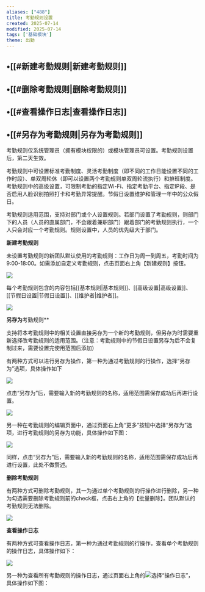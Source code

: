 ```yaml
---
aliases: ["488"]
title: 考勤规则设置
created: 2025-07-14
modified: 2025-07-14
tags: ['基础模块']
theme: 出勤
---
```


## •[[#新建考勤规则|新建考勤规则]]

## •[[#删除考勤规则|删除考勤规则]]

## •[[#查看操作日志|查看操作日志]]

## •[[#另存为考勤规则|另存为考勤规则]]

考勤规则仅系统管理员（拥有模块权限的）或模块管理员可设置。考勤规则设置后，第二天生效。

考勤规则中可设置标准考勤制度、灵活考勤制度（即不同的工作日能设置不同的工作时段）、单双周轮休（即可以设置两个考勤规则单双周轮流执行）和排班制度。考勤规则中的高级设置，可限制考勤的指定Wi-Fi、指定考勤平台、指定IP段、是否启用人脸识别拍照打卡和考勤异常提醒。节假日设置维护和管理一年中的公众假日。

考勤规则适用范围，支持对部门或个人设置规则。若部门设置了考勤规则，则部门下的人员（人员的直属部门，不会跟着兼职部门）跟着部门的考勤规则执行，一个人只会对应一个考勤规则。规则设置中，人员的优先级大于部门。

**新建考勤规则**

未设置考勤规则的新团队默认使用的考勤规则：工作日为周一到周五，考勤时间为9:00-18:00。如需添加自定义考勤规则，点击页面右上角【新建规则】按钮。

![](https://myhelpdoc.oss-cn-heyuan.aliyuncs.com/mdimages/db75949702cb483e7140a9210c414d19.jpg)

每个考勤规则包含的内容包括[[基本规则|基本规则]]、[[高级设置|高级设置]]、[[节假日设置|节假日设置]]、[[维护者|维护者]]。

![](https://myhelpdoc.oss-cn-heyuan.aliyuncs.com/mdimages/bc5e3c2c1b4058fb24ae3ce391e6c8fd.jpg)

**另存为**考勤规则**

支持将本考勤规则中的相关设置直接另存为一个新的考勤规则，但另存为时需要重新选择改考勤规则的适用范围。（注意：考勤规则中的节假日设置另存为后不会复制过来，需要设置完使用范围后添加）

有两种方式可以进行另存为操作，第一种为通过考勤规则的行操作，选择“另存为”选项，具体操作如下

![](https://myhelpdoc.oss-cn-heyuan.aliyuncs.com/mdimages/5ef43397482b320a9e78d2161df423ff.jpg)

点击“另存为”后，需要输入新的考勤规则的名称，适用范围需保存成功后再进行设置。

![](https://myhelpdoc.oss-cn-heyuan.aliyuncs.com/mdimages/9e49f939b9c651c23dcf978be25a1c74.jpg)

另一种在考勤规则的编辑页面中，通过页面右上角“更多”按钮中选择“另存为”选项，进行考勤规则的另存为功能，具体操作如下图：

![](https://myhelpdoc.oss-cn-heyuan.aliyuncs.com/mdimages/c01f01a71f3d815e54ef7539eeca762b.jpg)

同样，点击“另存为”后，需要输入新的考勤规则的名称，适用范围需保存成功后再进行设置，此处不做赘述。

**删除考勤规则**

有两种方式可删除考勤规则，其一为通过单个考勤规则的行操作进行删除，另一种为勾选需要删除考勤规则前的check框，点击右上角的【批量删除】。团队默认的考勤规则无法删除。

![](https://myhelpdoc.oss-cn-heyuan.aliyuncs.com/mdimages/d8cefebec9c1612f420933854c20aa34.jpg)

**查看操作日志**

有两种方式可查看操作日志，第一种为通过考勤规则的行操作，查看单个考勤规则的操作日志，具体操作如下：

![](https://myhelpdoc.oss-cn-heyuan.aliyuncs.com/mdimages/3605c3338199c17a52b893cadb8d083f.jpg)

另一种为查看所有考勤规则的操作日志，通过页面右上角的![](https://myhelpdoc.oss-cn-heyuan.aliyuncs.com/mdimages/14243375bb81d389eb08783fa385710e.jpg)选择“操作日志”，具体操作如下图：

